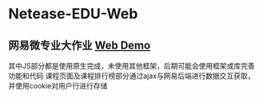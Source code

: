 # Netease-EDU-Web
## 网易微专业大作业  <a href="http://loogeek.github.io/Netease-EDU-Web">Web Demo</a>  
其中JS部分都是使用原生完成，未使用其他框架，后期可能会使用框架或库完善功能和代码
课程页面及课程排行榜部分通过ajax与网易后端进行数据交互获取，并使用cookie对用户行进行存储
